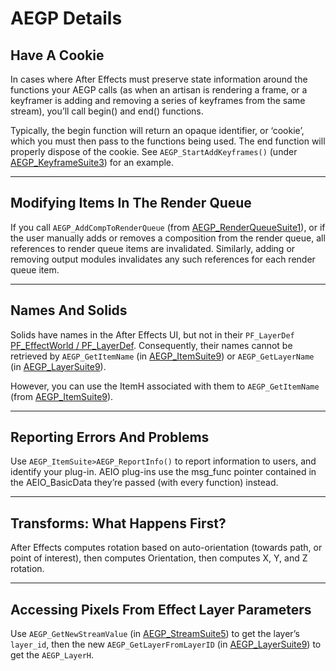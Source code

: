 # AEGP Details

## Have A Cookie

In cases where After Effects must preserve state information around the functions your AEGP calls (as when an artisan is rendering a frame, or a keyframer is adding and removing a series of keyframes from the same stream), you’ll call begin() and end() functions.

Typically, the begin function will return an opaque identifier, or ‘cookie’, which you must then pass to the functions being used. The end function will properly dispose of the cookie. See `AEGP_StartAddKeyframes()` (under [AEGP_KeyframeSuite3](aegp-suites.md#aegps-aegp-suites-aegp-keyframesuite)) for an example.

---

## Modifying Items In The Render Queue

If you call `AEGP_AddCompToRenderQueue` (from [AEGP_RenderQueueSuite1](aegp-suites.md#aegps-aegp-suites-aegp-renderqueuesuite)), or if the user manually adds or removes a composition from the render queue, all references to render queue items are invalidated. Similarly, adding or removing output modules invalidates any such references for each render queue item.

---

## Names And Solids

Solids have names in the After Effects UI, but not in their `PF_LayerDef` [PF_EffectWorld / PF_LayerDef](../effect-basics/PF_EffectWorld.md#effect-basics-pf-effectworld). Consequently, their names cannot be retrieved by `AEGP_GetItemName` (in [AEGP_ItemSuite9](aegp-suites.md#aegps-aegp-suites-aegp-itemsuite)) or `AEGP_GetLayerName` (in [AEGP_LayerSuite9](aegp-suites.md#aegps-aegp-suites-aegp-layersuite)).

However, you can use the ItemH associated with them to `AEGP_GetItemName` (from [AEGP_ItemSuite9](aegp-suites.md#aegps-aegp-suites-aegp-itemsuite)).

---

## Reporting Errors And Problems

Use `AEGP_ItemSuite>AEGP_ReportInfo()` to report information to users, and identify your plug-in. AEIO plug-ins use the msg_func pointer contained in the AEIO_BasicData they’re passed (with every function) instead.

---

## Transforms: What Happens First?

After Effects computes rotation based on auto-orientation (towards path, or point of interest), then computes Orientation, then computes X, Y, and Z rotation.

---

## Accessing Pixels From Effect Layer Parameters

Use `AEGP_GetNewStreamValue` (in [AEGP_StreamSuite5](aegp-suites.md#aegps-aegp-suites-aegp-streamsuite)) to get the layer’s `layer_id`, then the new `AEGP_GetLayerFromLayerID` (in [AEGP_LayerSuite9](aegp-suites.md#aegps-aegp-suites-aegp-layersuite)) to get the `AEGP_LayerH`.
